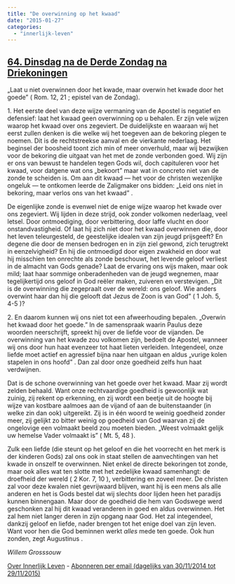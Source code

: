 ```yaml
---
title: "De overwinning op het kwaad"
date: "2015-01-27"
categories: 
  - "innerlijk-leven"
---
```


## [64\. Dinsdag na de Derde Zondag na Driekoningen](http://ift.tt/1Jw6357)

„Laat u niet overwinnen door het kwade, maar overwin het kwade door het goede” ( Rom. 12, 21 ; epistel van de Zondag).

1\. Het eerste deel van deze wijze vermaning van de Apostel is negatief en defensief: laat het kwaad geen overwinning op u behalen. Er zijn vele wijzen waarop het kwaad over ons zegeviert. De duidelijkste en waaraan wij het eerst zullen denken is die welke wij het toegeven aan de bekoring plegen te noemen. Dit is de rechtstreekse aanval en de vierkante nederlaag. Het beginsel der boosheid toont zich min of meer onverhuld, maar wij bezwijken voor de bekoring die uitgaat van het met de zonde verbonden goed. Wij zijn er ons van bewust te handelen tegen Gods wil, doch capituleren voor het kwaad, voor datgene wat ons „bekoort” maar wat in concreto niet van de zonde te scheiden is. Om aan dit kwaad — het voor de christen wezenlijke ongeluk — te ontkomen leerde de Zaligmaker ons bidden: „Leid ons niet in bekoring, maar verlos ons van het kwaad” .

De eigenlijke zonde is evenwel niet de enige wijze waarop het kwade over ons zegeviert. Wij lijden in deze strijd, ook zonder volkomen nederlaag, veel letsel. Door ontmoediging, door verbittering, door laffe vlucht en door onstandvastigheid. Of laat hij zich niet door het kwaad overwinnen die, door het leven teleurgesteld, de geestelijke idealen van zijn jeugd prijsgeeft? En degene die door de mensen bedrogen en in zijn ziel gewond, zich terugtrekt in eenzelvigheid? En hij die ontmoedigd door eigen zwakheid en door wat hij misschien ten onrechte als zonde beschouwt, het levende geloof verliest in de almacht van Gods genade? Laat de ervaring ons wijs maken, maar ook mild; laat haar sommige onberadenheden van de jeugd wegnemen, maar tegelijkertijd ons geloof in God reëler maken, zuiveren en verstevigen. „Dit is de overwinning die zegepraalt over de wereld: ons geloof. Wie anders overwint haar dan hij die gelooft dat Jezus de Zoon is van God” ( 1 Joh. 5, 4-5 )?

2\. En daarom kunnen wij ons niet tot een afweerhouding bepalen. „Overwin het kwaad door het goede.” In de samenspraak waarin Paulus deze woorden neerschrijft, spreekt hij over de liefde voor de vijanden. De overwinning van het kwade zou volkomen zijn, bedoelt de Apostel, wanneer wij ons door hun haat evenzeer tot haat lieten verleiden. Integendeel, onze liefde moet actief en agressief bijna naar hen uitgaan en aldus „vurige kolen stapelen in ons hoofd” . Dan zal door onze goedheid zelfs hun haat verdwijnen.

Dat is de schone overwinning van het goede over het kwaad. Maar zij wordt zelden behaald. Want onze rechtvaardige goedheid is gewoonlijk wat zuinig, zij rekent op erkenning, en zij wordt een beetje uit de hoogte bij wijze van kostbare aalmoes aan de vijand of aan de buitenstaander (in welke zin dan ook) uitgereikt. Zij is in één woord te weinig goedheid zonder meer, zij gelijkt zo bitter weinig op goedheid van God waarvan zij de ongelovige een volmaakt beeld zou moeten bieden. „Weest volmaakt gelijk uw hemelse Vader volmaakt is” ( Mt. 5, 48 ).

Zulk een liefde (die steunt op het geloof en die het voorrecht en het merk is der kinderen Gods) zal ons ook in staat stellen de aanvechtingen van het kwade in onszelf te overwinnen. Niet enkel de directe bekoringen tot zonde, maar ook alles wat ten slotte met het zedelijke kwaad samenhangt: de droefheid der wereld ( 2 Kor. 7, 10 ), verbittering en zoveel meer. De christen zal voor deze kwalen niet gevrijwaard blijven, want hij is een mens als alle anderen en het is Gods bestel dat wij slechts door lijden heen het paradijs kunnen binnengaan. Maar door de goedheid die hem van Godswege werd geschonken zal hij dit kwaad veranderen in goed en aldus overwinnen. Het zal hem niet langer deren in zijn opgang naar God. Het zal integendeel, dankzij geloof en liefde, nader brengen tot het enige doel van zijn leven. Want voor hen die God beminnen werkt _alles_ mede ten goede. Ook hun zonden, zegt Augustinus .

_Willem Grosssouw_

[Over Innerlijk Leven](http://ift.tt/1y6X5mY) - [Abonneren per email (dagelijks van 30/11/2014 tot 29/11/2015)](http://eepurl.com/9P3DT)
